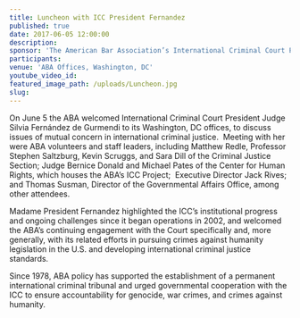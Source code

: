 ```yaml
---
title: Luncheon with ICC President Fernandez
published: true
date: 2017-06-05 12:00:00
description:
sponsor: 'The American Bar Association’s International Criminal Court Project, the American Bar Association Center for Human Rights, the American Bar Association Criminal Justice Section'
participants:
venue: 'ABA Offices, Washington, DC'
youtube_video_id:
featured_image_path: /uploads/Luncheon.jpg
slug:
---
```



On June 5 the ABA welcomed International Criminal Court President Judge Silvia Fernández de Gurmendi to its Washington, DC offices, to discuss issues of mutual concern in international criminal justice.  Meeting with her were ABA volunteers and staff leaders, including Matthew Redle, Professor Stephen Saltzburg, Kevin Scruggs, and Sara Dill of the Criminal Justice Section; Judge Bernice Donald and Michael Pates of the Center for Human Rights, which houses the ABA’s ICC Project;  Executive Director Jack Rives; and Thomas Susman, Director of the Governmental Affairs Office, among other attendees.

Madame President Fernandez highlighted the ICC’s institutional progress and ongoing challenges since it began operations in 2002, and welcomed the ABA’s continuing engagement with the Court specifically and, more generally, with its related efforts in pursuing crimes against humanity legislation in the U.S. and developing international criminal justice standards.

Since 1978, ABA policy has supported the establishment of a permanent international criminal tribunal and urged governmental cooperation with the ICC to ensure accountability for genocide, war crimes, and crimes against humanity.